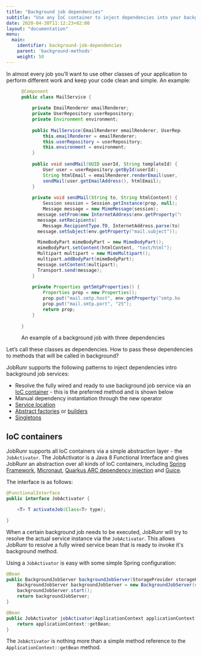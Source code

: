 ```yaml
---
title: "Background job dependencies"
subtitle: "Use any IoC container to inject dependencies into your background job service classes."
date: 2020-04-30T11:12:23+02:00
layout: "documentation"
menu: 
  main: 
    identifier: background-job-dependencies
    parent: 'background-methods'
    weight: 50
---
```

In almost every job you’ll want to use other classes of your application to perform different work and keep your code clean and simple. An example:

<figure>

```java
@Component
public class MailService {
    
    private EmailRenderer emailRenderer;
    private UserRepository userRepository;
    private Environment environment;
    
    public MailService(EmailRenderer emailRenderer, UserRepository userRepository, Environment environment) {
        this.emailRenderer = emailRenderer;
        this.userRepository = userRepository;
        this.environment = environment;
    }
    
    public void sendMail(UUID userId, String templateId) {
    	User user = userRepository.getById(userId);
        String htmlEmail = emailRenderer.renderEmail(user, templateId);
        sendMail(user.getEmailAddress(), htmlEmail);
    }
    
    private void sendMail(String to, String htmlContent) {
    	Session session = Session.getInstance(prop, null);
    	Message message = new MimeMessage(session);
      message.setFrom(new InternetAddress(env.getProperty("mail.from")));
      message.setRecipients(
        Message.RecipientType.TO, InternetAddress.parse(to));
      message.setSubject(env.getProperty("mail.subject"));

      MimeBodyPart mimeBodyPart = new MimeBodyPart();
      mimeBodyPart.setContent(htmlContent, "text/html");
      Multipart multipart = new MimeMultipart();
      multipart.addBodyPart(mimeBodyPart);
      message.setContent(multipart);
      Transport.send(message);
    }
    
    private Properties getSmtpProperties() {
    	Properties prop = new Properties();
        prop.put("mail.smtp.host", env.getProperty("smtp.host"));
        prop.put("mail.smtp.port", "25");
        return prop;
    }
    
}
```
<figcaption>An example of a background job with three dependencies</figcaption>
</figure>
Let’s call these classes as dependencies. How to pass these dependencies to methods that will be called in background?

JobRunr supports the following patterns to inject dependencies intro background job services:
- Resolve the fully wired and ready to use background job service via an [IoC container](https://en.wikipedia.org/wiki/Inversion_of_control) - this is the preferred method and is shown below
- Manual dependency instantiation through the new operator
- [Service location](http://en.wikipedia.org/wiki/Service_locator_pattern)
- [Abstract factories](http://en.wikipedia.org/wiki/Abstract_factory_pattern) or [builders](http://en.wikipedia.org/wiki/Builder_pattern)
- [Singletons](http://en.wikipedia.org/wiki/Singleton_pattern)

## IoC containers
JobRunr supports all IoC containers via a simple abstraction layer - the `JobActivator`. The JobActivator is a Java 8 Functional Interface and gives JobRunr an abstraction over all kinds of IoC containers, including [Spring Framework](https://github.com/spring-projects/spring-framework), [Micronaut](https://micronaut.io/), [Quarkus ARC dependency injection](https://quarkus.io/guides/cdi-reference) and [Guice](https://github.com/google/guice).

The interface is as follows:

```java
@FunctionalInterface
public interface JobActivator {

    <T> T activateJob(Class<T> type);

}
```

When a certain background job needs to be executed, JobRunr will try to resolve the actual service instance via the `JobActivator`. This allows JobRunr to resolve a fully wired service bean that is ready to invoke it's background method.

Using a `JobActivator` is easy with some simple Spring configuration:

```java
@Bean
public BackgroundJobServer backgroundJobServer(StorageProvider storageProvider, JobActivator jobActivator) {
    BackgroundJobServer backgroundJobServer = new BackgroundJobServer(storageProvider, jobActivator);
    backgroundJobServer.start();
    return backgroundJobServer;
}

@Bean
public JobActivator jobActivator(ApplicationContext applicationContext) {
	return applicationContext::getBean;
}
```

The `JobActivator` is nothing more than a simple method reference to the `ApplicationContext::getBean` method.